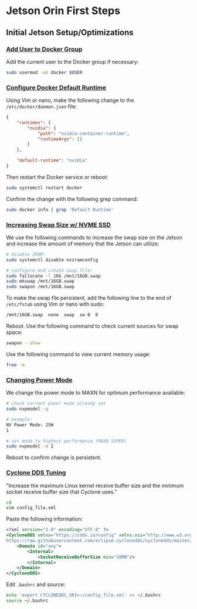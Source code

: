 # Jetson Orin First Steps

## Initial Jetson Setup/Optimizations

### [Add User to Docker Group](https://github.com/dusty-nv/jetson-containers/blob/master/docs/setup.md#adding-user-to-docker-group)
Add the current user to the Docker group if necessary:

```bash
sudo usermod -aG docker $USER
```

### [Configure Docker Default Runtime](https://github.com/dusty-nv/jetson-containers/blob/master/docs/setup.md#docker-default-runtime)
Using Vim or nano, make the following change to the ```/etc/docker/daemon.json``` file:

```json
{
    "runtimes": {
        "nvidia": {
            "path": "nvidia-container-runtime",
            "runtimeArgs": []
        }
    },

    "default-runtime": "nvidia"
}
```

Then restart the Docker service or reboot:

```bash
sudo systemctl restart docker
```

Confirm the change with the following grep command:

```bash
sudo docker info | grep 'Default Runtime'
```

### [Increasing Swap Size w/ NVME SSD](https://github.com/dusty-nv/jetson-containers/blob/master/docs/setup.md#mounting-swap)
We use the following commands to increase the swap size on the Jetson and increase the amount of memory that the Jetson can utilize:

```bash
# disable ZRAM:
sudo systemctl disable nvzramconfig

# configure and create swap file:
sudo fallocate -l 16G /mnt/16GB.swap
sudo mkswap /mnt/16GB.swap
sudo swapon /mnt/16GB.swap
```

To make the swap file persistent, add the following line to the end of ```/etc/fstab``` using Vim or nano with sudo:

```bash
/mnt/16GB.swap  none  swap  sw 0  0
```

Reboot. Use the following command to check current sources for swap space:

```bash
swapon --show
```

Use the following command to view current memory usage:

```bash
free -m
```

### [Changing Power Mode](https://github.com/dusty-nv/jetson-containers/blob/master/docs/setup.md#setting-the-power-mode)
We change the power mode to MAXN for optimum performance available:

```bash
# check current power mode already set
sudo nvpmodel -q

# example:
NV Power Mode: 25W
1

# set mode to highest performance (MAXN SUPER)
sudo nvpmodel -m 2
```

Reboot to confirm change is persistent.

### [Cyclone DDS Tuning](https://docs.ros.org/en/rolling/How-To-Guides/DDS-tuning.html#cyclone-dds-tuning)
"Increase the maximum Linux kernel receive buffer size and the minimum socket receive buffer size that Cyclone uses."
```bash
cd
vim config_file.xml
```
Paste the following information:
```xml
<?xml version="1.0" encoding="UTF-8" ?>
<CycloneDDS xmlns="https://cdds.io/config" xmlns:xsi="http://www.w3.org/2001/XMLSchema-instance" xsi:schemaLocation="https://cdds.io/config
https://raw.githubusercontent.com/eclipse-cyclonedds/cyclonedds/master/etc/cyclonedds.xsd">
    <Domain id="any">
        <Internal>
            <SocketReceiveBufferSize min="10MB"/>
        </Internal>
    </Domain>
</CycloneDDS>
```
Edit `.bashrc` and source:
```bash
echo 'export CYCLONEDDS_URI=~/config_file.xml' >> ~/.bashrc
source ~/.bashrc
```